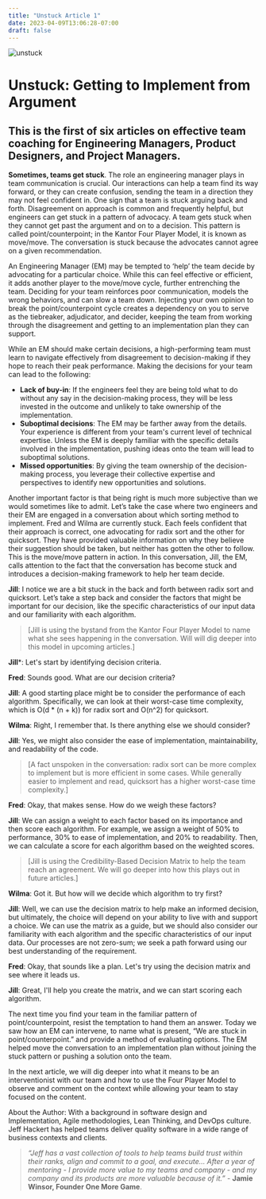 ```yaml
---
title: "Unstuck Article 1"
date: 2023-04-09T13:06:28-07:00
draft: false
---
```


![unstuck](/unstuck-1.png)

# Unstuck: Getting to Implement from Argument

## This is the first of six articles on effective team coaching for Engineering Managers, Product Designers, and Project Managers.

**Sometimes, teams get stuck**. The role an engineering manager plays in team communication is crucial. Our interactions can help a team find its way forward, or they can create confusion, sending the team in a direction they may not feel confident in. One sign that a team is stuck arguing back and forth. Disagreement on approach is common and frequently helpful, but engineers can get stuck in a pattern of advocacy. A team gets stuck when they cannot get past the argument and on to a decision. This pattern is called point/counterpoint; in the Kantor Four Player Model, it is known as move/move. The conversation is stuck because the advocates cannot agree on a given recommendation.

An Engineering Manager (EM) may be tempted to ‘help’ the team decide by advocating for a particular choice. While this can feel effective or efficient, it adds another player to the move/move cycle, further entrenching the team. Deciding for your team reinforces poor communication, models the wrong behaviors, and can slow a team down. Injecting your own opinion to break the point/counterpoint cycle creates a dependency on you to serve as the tiebreaker, adjudicator, and decider, keeping the team from working through the disagreement and getting to an implementation plan they can support.

While an EM should make certain decisions, a high-performing team must learn to navigate effectively from disagreement to decision-making if they hope to reach their peak performance. Making the decisions for your team can lead to the following:

- **Lack of buy-in**: If the engineers feel they are being told what to do without any say in the decision-making process, they will be less invested in the outcome and unlikely to take ownership of the implementation.
- **Suboptimal decisions**: The EM may be farther away from the details. Your experience is different from your team's current level of technical expertise. Unless the EM is deeply familiar with the specific details involved in the implementation, pushing ideas onto the team will lead to suboptimal solutions.
- **Missed opportunities**: By giving the team ownership of the decision-making process, you leverage their collective expertise and perspectives to identify new opportunities and solutions.

Another important factor is that being right is much more subjective than we would sometimes like to admit. Let’s take the case where two engineers and their EM are engaged in a conversation about which sorting method to implement. Fred and Wilma are currently stuck. Each feels confident that their approach is correct, one advocating for radix sort and the other for quicksort. They have provided valuable information on why they believe their suggestion should be taken, but neither has gotten the other to follow. This is the move/move pattern in action. In this conversation, Jill, the EM, calls attention to the fact that the conversation has become stuck and introduces a decision-making framework to help her team decide.

**Jill**: I notice we are a bit stuck in the back and forth between radix sort and quicksort. Let’s take a step back and consider the factors that might be important for our decision, like the specific characteristics of our input data and our familiarity with each algorithm.

> [Jill is using the bystand from the Kantor Four Player Model to name what she sees happening in the conversation. Will will dig deeper into this model in upcoming articles.]

**Jill***: Let's start by identifying decision criteria.

**Fred**: Sounds good. What are our decision criteria?

**Jill**: A good starting place might be to consider the performance of each algorithm. Specifically, we can look at their worst-case time complexity, which is O(d * (n + k)) for radix sort and O(n^2) for quicksort.

**Wilma**: Right, I remember that. Is there anything else we should consider?

**Jill**: Yes, we might also consider the ease of implementation, maintainability, and readability of the code.

> [A fact unspoken in the conversation: radix sort can be more complex to implement but is more efficient in some cases. While generally easier to implement and read, quicksort has a higher worst-case time complexity.]

**Fred**: Okay, that makes sense. How do we weigh these factors?

**Jill**: We can assign a weight to each factor based on its importance and then score each algorithm. For example, we assign a weight of 50% to performance, 30% to ease of implementation, and 20% to readability. Then, we can calculate a score for each algorithm based on the weighted scores.

> [Jill is using the Credibility-Based Decision Matrix to help the team reach an agreement. We will go deeper into how this plays out in future articles.]

**Wilma**: Got it. But how will we decide which algorithm to try first?

**Jill**: Well, we can use the decision matrix to help make an informed decision, but ultimately, the choice will depend on your ability to live with and support a choice. We can use the matrix as a guide, but we should also consider our familiarity with each algorithm and the specific characteristics of our input data. Our processes are not zero-sum; we seek a path forward using our best understanding of the requirement.

**Fred**: Okay, that sounds like a plan. Let's try using the decision matrix and see where it leads us.

**Jill**: Great, I'll help you create the matrix, and we can start scoring each algorithm.

The next time you find your team in the familiar pattern of point/counterpoint, resist the temptation to hand them an answer. Today we saw how an EM can intervene, to name what is present, “We are stuck in point/counterpoint.” and provide a method of evaluating options. The EM helped move the conversation to an implementation plan without joining the stuck pattern or pushing a solution onto the team.

In the next article, we will dig deeper into what it means to be an interventionist with our team and how to use the Four Player Model to observe and comment on the context while allowing your team to stay focused on the content.

About the Author: With a background in software design and Implementation, Agile methodologies, Lean Thinking, and DevOps culture. Jeff Hackert has helped teams deliver quality software in a wide range of business contexts and clients.

> *“Jeff has a vast collection of tools to help teams build trust within their ranks, align and commit to a goal, and execute… After a year of mentoring - I provide more value to my teams and company - and my company and its products are more valuable because of it.”* - **Jamie Winsor, Founder One More Game**.


